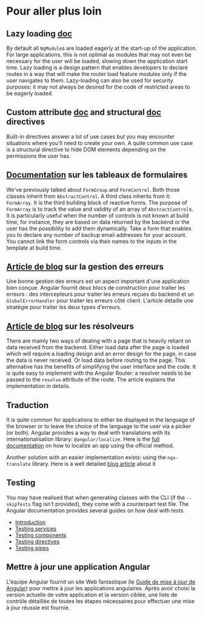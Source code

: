 # Pour aller plus loin

## Lazy loading [doc](https://angular.io/guide/lazy-loading-ngmodules)
By default all `NgModule`s are loaded eagerly at the start-up of the application. For large applications, this is not optimal as modules that may not even be necessary for the user will be loaded, slowing down the application start time. Lazy loading is a design pattern that enables developers to declare routes in a way that will make the router load feature modules only if the user navigates to them. Lazy-loading can also be used for security purposes: it may not always be desired for the code of restricted areas to be eagerly loaded.

## Custom attribute [doc](https://angular.io/guide/attribute-directives#building-an-attribute-directive) and structural [doc](https://angular.io/guide/structural-directives#creating-a-structural-directive) directives
Built-in directives answer a lot of use cases but you may encounter situations where you'll need to create your own. A quite common use case is a structural directive to hide DOM elements depending on the permissions the user has.

## [Documentation](https://angular.io/guide/reactive-forms#creating-dynamic-forms) sur les tableaux de formulaires 
We've previously talked about `FormGroup` and `FormControl`. Both those classes inherit from `AbstractControl`. A third class inherits from it: `FormArray`. It is the third building block of reactive forms. The purpose of `FormArray` is to track the value and validity of an array of `AbstractControl`s. It is particularly useful when the number of controls is not known at build time, for instance, they are based on data returned by the backend or the user has the possibility to add them dynamically. Take a form that enables you to declare any number of backup email addresses for your account. You cannot link the form controls via their names to the inputs in the template at build time.

## [Article de blog](https://www.tektutorialshub.com/angular/error-handling-in-angular-applications/) sur la gestion des erreurs
Une bonne gestion des erreurs est un aspect important d'une application bien conçue. Angular fournit deux blocs de construction pour traiter les erreurs : des intercepteurs pour traiter les erreurs reçues du backend et un `GlobalErrorHandler` pour traiter les erreurs côté client. L'article détaille une stratégie pour traiter les deux types d'erreurs.

## [Article de blog](https://javascript.plainenglish.io/angular-resolver-for-prefetching-data-angular-guards-resolve-40fda257d666) sur les résolveurs
There are mainly two ways of dealing with a page that is heavily reliant on data received from the backend. Either load data after the page is loaded which will require a loading design and an error design for the page, in case the data is never received. Or load data before routing to the page. This alternative has the benefits of simplifying the user interface and the code. It is quite easy to implement with the Angular Router: a resolver needs to be passed to the `resolve` attribute of the route. The article explains the implementation in details.

## Traduction
It is quite common for applications to either be displayed in the language of the browser or to leave the choice of the language to the user via a picker (or both). Angular provides a way to deal with translations with its internationalisation library: `@angular/localize`. Here is the [full documentation](https://angular.io/guide/i18n) on how to localize an app using the official method.

Another solution with an easier implementation exists: using the `ngx-translate` library. Here is a well detailed [blog article](https://www.codeandweb.com/babeledit/tutorials/how-to-translate-your-angular-app-with-ngx-translate) about it

## Testing
You may have realised that when generating classes with the CLI (if the `--skipTests` flag isn't provided), they come with a counterpart test file. The Angular documentation provides several guides on how deal with tests.
- [Introduction](https://angular.io/guide/testing)
- [Testing services](https://angular.io/guide/testing-services)
- [Testing components](https://angular.io/guide/testing-components-basics)
- [Testing directives](https://angular.io/guide/testing-attribute-directives)
- [Testing pipes](https://angular.io/guide/testing-pipes)

## Mettre à jour une application Angular
L'équipe Angular fournit un site Web fantastique (le [Guide de mise à jour de Angular](https://update.angular.io/)) pour mettre à jour les applications angulaires. Après avoir choisi la version actuelle de votre application et la version ciblée, une liste de contrôle détaillée de toutes les étapes nécessaires pour effectuer une mise à jour réussie est fournie.